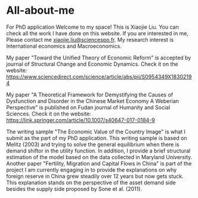 # All-about-me
For PhD application
Welcome to my space! This is Xiaojie Liu. You can check all the work I have done on this website. If you are interested in me, Please contact me xiaojie.liu@sciencespo.fr. My research interest is International economics and Macroeconomics.

My paper "Toward the Unified Theory of Economic Reform" is accepted by journal of Structural Change and Economic Dynamics. Check it on the website: https://www.sciencedirect.com/science/article/abs/pii/S0954349X18302194

My paper "A Theoretical Framework for Demystifying the Causes of Dysfunction and Disorder in the Chinese Market Economy A Weberian Perspective" is published on Fudan journal of Humanity and Social Sciences. Check it on the website:
https://link.springer.com/article/10.1007/s40647-017-0184-9

The writing sample "The Economic Value of the Country Image" is what I submit as the part of my PhD application. This writing sample is based on Melitz (2003) and trying to solve the general equilibrium when there is demand shiftor in the utility function. In addition, I provide a brief structural estimation of the model based on the data collected in Maryland University. Another paper "Fertility, Migration and Capital Flows in China" is part of the project I am currently engaging in to provide the explanations on why foreign reserve in China grew steadily over 12 years but now gets stuck. This explanation stands on the perspective of the asset demand side besides the supply side proposed by Sone et al. (2011).
